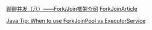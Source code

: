 

[聊聊并发（八）——Fork/Join框架介绍](http://www.infoq.com/cn/articles/fork-join-introduction)
[ForkJoinArticle](http://www.coopsoft.com/ar/ForkJoinArticle.html)

[Java Tip: When to use ForkJoinPool vs ExecutorService](http://www.javaworld.com/article/2078440/enterprise-java/java-tip-when-to-use-forkjoinpool-vs-executorservice.html)
